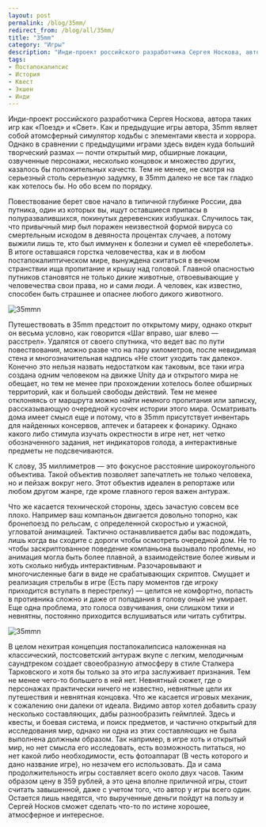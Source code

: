 ```yaml
---
layout: post
permalink: /blog/35mm/
redirect_from: /blog/all/35mm/
title: "35mm"
category: "Игры"
description: "Инди-проект российского разработчика Сергея Носкова, автора таких игр как «Поезд» и «Свет». Как и предыдущие игры автора, 35mm являет собой атомсферный симулятор ходьбы с элементами квеста и хоррора. Однако в сравнении с предыдущими играми здесь виден куда больший творческий размах — почти открытый мир, обширные локации, озвученные персонажи, несколько концовок и множество других, казалось бы положительных качеств. Тем не менее, не смотря на серьезный столь серьезную задумку, в 35mm далеко не все так гладко как хотелось бы. Но обо всем по порядку."
tags:
- Постапокалипсис
- История
- Квест
- Экшен
- Инди
---
```


Инди-проект российского разработчика Сергея Носкова, автора таких игр как «Поезд» и «Свет». Как и предыдущие игры автора, 35mm являет собой атомсферный симулятор ходьбы с элементами квеста и хоррора. Однако в сравнении с предыдущими играми здесь виден куда больший творческий размах — почти открытый мир, обширные локации, озвученные персонажи, несколько концовок и множество других, казалось бы положительных качеств. Тем не менее, не смотря на серьезный столь серьезную задумку, в 35mm далеко не все так гладко как хотелось бы. Но обо всем по порядку.

Повествование берет свое начало в типичной глубинке России, два путника, один из которых вы, ищут оставшиеся припасы в полуразвалившихся, покинутых деревенских избушках. Случилось так, что привычный мир был поражен неизвестной формой вируса со смертельным исходом в девяноста процентах случаев, а потому выжили лишь те, кто был иммунен к болезни и сумел её «переболеть». В итоге оставшаяся горстка человечества, как и в любом постапокалиптическом мире, вынуждена скитаться в вечном странствии ища пропитание и крышу над головой. Главной опасностью путников становятся не только дикие животные, отвоевывающие у человечества свои права, но и сами люди. А человек, как известно, способен быть страшнее и опаснее любого дикого животного.

![35mmn](http://i.imgur.com/MuJxR00.jpg)

<p main>Путешествовать в 35mm предстоит по открытому миру, однако открыт он весьма условно, как говорится «Шаг вправо, шаг влево — расстрел». Удалятся от своего спутника, что ведет вас по пути повествования, можно разве что на пару километров, после невидимая стена и многозначительная надпись «Не стоит уходить так далеко». Конечно это нельзя назвать недостатком как таковым, все таки игра создана одним человеком на движке Unity да и открытого мира не обещает, но тем не менее при прохождении хотелось более обширных территорий, как и большей свободы действий. Тем не менее отклоняясь от маршрута можно найти немного пропитания или записку, рассказывающую очередной кусочек истории этого мира. Осматривать дома имеет смысл еще и потому, что в 35mm присутствует инвентарь для найденных консервов, аптечек и батареек к фонарику. Однако какого либо стимула изучать окрестности в игре нет, нет четко обозначенного задания, нет индикаторов голода, а интерактивные предметы не подсвечиваются.</p>

<p aside>К слову, 35 миллиметров — это фокусное расстояние широкоугольного объектива. Такой объектив позволяет запечатлеть не только человека, но и пейзаж вокруг него. Этот объектив идеален в репортаже или любом другом жанре, где кроме главного героя важен антураж.</p>

Что же касается технической стороны, здесь зачастую совсем все плохо. Например ваш компаньон двигается довольно топорно, как бронепоезд по рельсам, с определенной скоростью и ужасной, угловатой анимацией. Тактично останавливается дабы вас подождать, лишь когда вы сходите с дороги чтобы осмотреть очередной дом. Не то чтобы заскриптованное поведение компаньона вызывало проблемы, но анимация могла быть более плавной, а взаимодействие более живым и хоть сколько нибудь интерактивным. Разочаровывают и многочисленные баги в виде не срабатывающих скриптов. Смущает и реализация стрельбы в игре (Есть пару моментов где игроку приходится вступать в перестрелку) — целится не комфортно, попасть в противника сложно и даже от попадания в голову оный не умирает. Еще одна проблема, это голоса озвучивания, они слишком тихи и невнятны, постоянно приходится вслушиваться или читать субтитры.

![35mmn](http://i.imgur.com/ld0Jv6I.jpg)

В целом нехитрая концепция постапокалипсиса наложенная на классический, постсоветский антураж вкупе с легким, мелодичным саундтреком создает своеобразную атмосферу в стиле Сталкера Тарковского и хотя бы только за это игра заслуживает признания. Тем не менее чего-то большего в ней нет. Невнятный сюжет, где о персонажах практически ничего не известно, невнятные цели их путешествия и невнятная концовка. Что же касается игровых механик, к сожалению они далеки от идеала. Видимо автор хотел добавить сразу несколько составляющих, дабы разнообразить геймплей. Здесь и квесты, и боевая система, и поиск предметов, и частично открытый для исследования мир, однако ни одна из этих составляющих не была выполнена должным образом. Так например, в игре хоть и открытый мир, но нет смысла его исследовать, есть возможность питаться, но нет какой либо необходимости, есть фотоаппарат (В честь которого и дано название игре), но незачем его использовать. Да и сама продолжительность игры составляет всего около двух часов. Таким образом цену в 359 рублей, а это цена вполне приличной игры, стоит считать завышенной, даже с учетом того, что автор у игры всего один. Остается лишь наедятся, что вырученные деньги пойдут на пользу и Сергей Носков сможет сделать что-то по истине хорошее, атмосферное и интересное.